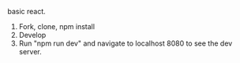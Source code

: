 basic react.

1. Fork, clone, npm install
2. Develop
3. Run "npm run dev" and navigate to localhost 8080 to see the dev server.

